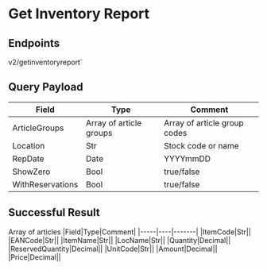 # Get Inventory Report

## Endpoints

<!--@include: @/dist/md/api_url.md-->v2/getinventoryreport`

## Query Payload

|Field|Type|Comment|
|-----|----|-------|
|ArticleGroups|Array of article groups|Array of article group codes|
|Location|Str|Stock code or name|
|RepDate|Date|YYYYmmDD|
|ShowZero|Bool|true/false|
|WithReservations|Bool|true/false|


## Successful Result

Array of articles
|Field|Type|Comment|
|-----|----|-------|
|ItemCode|Str||
|EANCode|Str||
|ItemName|Str||
|LocName|Str||
|Quantity|Decimal||
|ReservedQuantity|Decimal||
|UnitCode|Str||
|Amount|Decimal||
|Price|Decimal||



